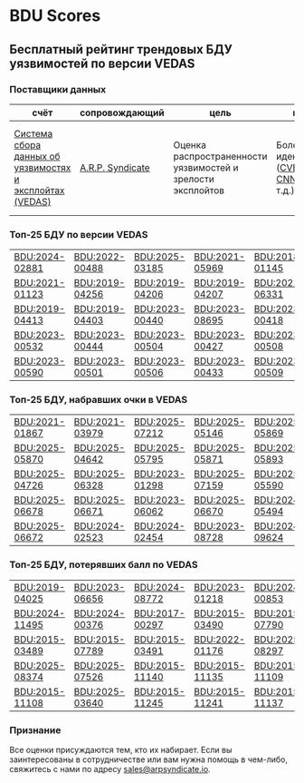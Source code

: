 
# BDU Scores
## Бесплатный рейтинг трендовых БДУ уязвимостей по версии VEDAS

### Поставщики данных
| счёт | cопровождающий | цель | покрытие | определение | частота |
| ----- | ---------- | ------- | -------- | ----------- | --------- |
| [Система сбора данных об уязвимостях и эксплойтах (VEDAS)](https://vedas.arpsyndicate.io) | [A.R.P. Syndicate](https://www.arpsyndicate.io) | Оценка распространенности уязвимостей и зрелости эксплойтов | Более 150 идентификаторов ([CVE](https://github.com/ARPSyndicate/cve-scores), [EUVD](https://github.com/ARPSyndicate/euvd-scores), [CNNVD](https://github.com/ARPSyndicate/cnnvd-scores), [BDU](https://github.com/ARPSyndicate/bdu-scores) и т.д.) | Аналитические данные с открытым исходным кодом (OSINT), полученные от [Exploit Observer](https://www.exploit.observer) | 12-16 часов |



<h3>Топ-25 БДУ по версии VEDAS</h3>

<table>
  <tr>
    <td><a href='https://vedas.arpsyndicate.io/?vuln=BDU:2024-02881'>BDU:2024-02881</a></td>
    <td><a href='https://vedas.arpsyndicate.io/?vuln=BDU:2022-00488'>BDU:2022-00488</a></td>
    <td><a href='https://vedas.arpsyndicate.io/?vuln=BDU:2025-03185'>BDU:2025-03185</a></td>
    <td><a href='https://vedas.arpsyndicate.io/?vuln=BDU:2021-05969'>BDU:2021-05969</a></td>
    <td><a href='https://vedas.arpsyndicate.io/?vuln=BDU:2018-01145'>BDU:2018-01145</a></td>
  </tr>
  <tr>
    <td><a href='https://vedas.arpsyndicate.io/?vuln=BDU:2021-01123'>BDU:2021-01123</a></td>
    <td><a href='https://vedas.arpsyndicate.io/?vuln=BDU:2019-04256'>BDU:2019-04256</a></td>
    <td><a href='https://vedas.arpsyndicate.io/?vuln=BDU:2019-04206'>BDU:2019-04206</a></td>
    <td><a href='https://vedas.arpsyndicate.io/?vuln=BDU:2019-04207'>BDU:2019-04207</a></td>
    <td><a href='https://vedas.arpsyndicate.io/?vuln=BDU:2021-06331'>BDU:2021-06331</a></td>
  </tr>
  <tr>
    <td><a href='https://vedas.arpsyndicate.io/?vuln=BDU:2019-04413'>BDU:2019-04413</a></td>
    <td><a href='https://vedas.arpsyndicate.io/?vuln=BDU:2019-04403'>BDU:2019-04403</a></td>
    <td><a href='https://vedas.arpsyndicate.io/?vuln=BDU:2023-00440'>BDU:2023-00440</a></td>
    <td><a href='https://vedas.arpsyndicate.io/?vuln=BDU:2023-08695'>BDU:2023-08695</a></td>
    <td><a href='https://vedas.arpsyndicate.io/?vuln=BDU:2023-00418'>BDU:2023-00418</a></td>
  </tr>
  <tr>
    <td><a href='https://vedas.arpsyndicate.io/?vuln=BDU:2023-00532'>BDU:2023-00532</a></td>
    <td><a href='https://vedas.arpsyndicate.io/?vuln=BDU:2023-00444'>BDU:2023-00444</a></td>
    <td><a href='https://vedas.arpsyndicate.io/?vuln=BDU:2023-00504'>BDU:2023-00504</a></td>
    <td><a href='https://vedas.arpsyndicate.io/?vuln=BDU:2023-00427'>BDU:2023-00427</a></td>
    <td><a href='https://vedas.arpsyndicate.io/?vuln=BDU:2023-00508'>BDU:2023-00508</a></td>
  </tr>
  <tr>
    <td><a href='https://vedas.arpsyndicate.io/?vuln=BDU:2023-00590'>BDU:2023-00590</a></td>
    <td><a href='https://vedas.arpsyndicate.io/?vuln=BDU:2023-00501'>BDU:2023-00501</a></td>
    <td><a href='https://vedas.arpsyndicate.io/?vuln=BDU:2023-00506'>BDU:2023-00506</a></td>
    <td><a href='https://vedas.arpsyndicate.io/?vuln=BDU:2023-00433'>BDU:2023-00433</a></td>
    <td><a href='https://vedas.arpsyndicate.io/?vuln=BDU:2023-00509'>BDU:2023-00509</a></td>
  </tr>
</table>


<h3>Топ-25 БДУ, набравших очки в VEDAS</h3>

<table>
  <tr>
    <td><a href='https://vedas.arpsyndicate.io/?vuln=BDU:2021-01867'>BDU:2021-01867</a></td>
    <td><a href='https://vedas.arpsyndicate.io/?vuln=BDU:2021-03979'>BDU:2021-03979</a></td>
    <td><a href='https://vedas.arpsyndicate.io/?vuln=BDU:2025-07212'>BDU:2025-07212</a></td>
    <td><a href='https://vedas.arpsyndicate.io/?vuln=BDU:2025-05146'>BDU:2025-05146</a></td>
    <td><a href='https://vedas.arpsyndicate.io/?vuln=BDU:2025-05869'>BDU:2025-05869</a></td>
  </tr>
  <tr>
    <td><a href='https://vedas.arpsyndicate.io/?vuln=BDU:2025-05870'>BDU:2025-05870</a></td>
    <td><a href='https://vedas.arpsyndicate.io/?vuln=BDU:2025-04642'>BDU:2025-04642</a></td>
    <td><a href='https://vedas.arpsyndicate.io/?vuln=BDU:2025-05795'>BDU:2025-05795</a></td>
    <td><a href='https://vedas.arpsyndicate.io/?vuln=BDU:2025-05871'>BDU:2025-05871</a></td>
    <td><a href='https://vedas.arpsyndicate.io/?vuln=BDU:2025-05893'>BDU:2025-05893</a></td>
  </tr>
  <tr>
    <td><a href='https://vedas.arpsyndicate.io/?vuln=BDU:2025-04726'>BDU:2025-04726</a></td>
    <td><a href='https://vedas.arpsyndicate.io/?vuln=BDU:2025-06328'>BDU:2025-06328</a></td>
    <td><a href='https://vedas.arpsyndicate.io/?vuln=BDU:2023-01298'>BDU:2023-01298</a></td>
    <td><a href='https://vedas.arpsyndicate.io/?vuln=BDU:2025-07159'>BDU:2025-07159</a></td>
    <td><a href='https://vedas.arpsyndicate.io/?vuln=BDU:2025-05590'>BDU:2025-05590</a></td>
  </tr>
  <tr>
    <td><a href='https://vedas.arpsyndicate.io/?vuln=BDU:2025-06678'>BDU:2025-06678</a></td>
    <td><a href='https://vedas.arpsyndicate.io/?vuln=BDU:2025-06671'>BDU:2025-06671</a></td>
    <td><a href='https://vedas.arpsyndicate.io/?vuln=BDU:2023-06062'>BDU:2023-06062</a></td>
    <td><a href='https://vedas.arpsyndicate.io/?vuln=BDU:2025-06670'>BDU:2025-06670</a></td>
    <td><a href='https://vedas.arpsyndicate.io/?vuln=BDU:2024-05494'>BDU:2024-05494</a></td>
  </tr>
  <tr>
    <td><a href='https://vedas.arpsyndicate.io/?vuln=BDU:2025-06672'>BDU:2025-06672</a></td>
    <td><a href='https://vedas.arpsyndicate.io/?vuln=BDU:2024-02523'>BDU:2024-02523</a></td>
    <td><a href='https://vedas.arpsyndicate.io/?vuln=BDU:2024-02454'>BDU:2024-02454</a></td>
    <td><a href='https://vedas.arpsyndicate.io/?vuln=BDU:2023-08728'>BDU:2023-08728</a></td>
    <td><a href='https://vedas.arpsyndicate.io/?vuln=BDU:2024-09624'>BDU:2024-09624</a></td>
  </tr>
</table>


<h3>Топ-25 БДУ, потерявших балл по VEDAS</h3>

<table>
  <tr>
    <td><a href='https://vedas.arpsyndicate.io/?vuln=BDU:2019-04025'>BDU:2019-04025</a></td>
    <td><a href='https://vedas.arpsyndicate.io/?vuln=BDU:2023-06656'>BDU:2023-06656</a></td>
    <td><a href='https://vedas.arpsyndicate.io/?vuln=BDU:2024-08772'>BDU:2024-08772</a></td>
    <td><a href='https://vedas.arpsyndicate.io/?vuln=BDU:2023-01218'>BDU:2023-01218</a></td>
    <td><a href='https://vedas.arpsyndicate.io/?vuln=BDU:2024-00853'>BDU:2024-00853</a></td>
  </tr>
  <tr>
    <td><a href='https://vedas.arpsyndicate.io/?vuln=BDU:2024-11495'>BDU:2024-11495</a></td>
    <td><a href='https://vedas.arpsyndicate.io/?vuln=BDU:2024-00376'>BDU:2024-00376</a></td>
    <td><a href='https://vedas.arpsyndicate.io/?vuln=BDU:2017-00297'>BDU:2017-00297</a></td>
    <td><a href='https://vedas.arpsyndicate.io/?vuln=BDU:2015-03490'>BDU:2015-03490</a></td>
    <td><a href='https://vedas.arpsyndicate.io/?vuln=BDU:2015-07790'>BDU:2015-07790</a></td>
  </tr>
  <tr>
    <td><a href='https://vedas.arpsyndicate.io/?vuln=BDU:2015-03489'>BDU:2015-03489</a></td>
    <td><a href='https://vedas.arpsyndicate.io/?vuln=BDU:2015-07789'>BDU:2015-07789</a></td>
    <td><a href='https://vedas.arpsyndicate.io/?vuln=BDU:2015-03491'>BDU:2015-03491</a></td>
    <td><a href='https://vedas.arpsyndicate.io/?vuln=BDU:2022-01176'>BDU:2022-01176</a></td>
    <td><a href='https://vedas.arpsyndicate.io/?vuln=BDU:2025-08297'>BDU:2025-08297</a></td>
  </tr>
  <tr>
    <td><a href='https://vedas.arpsyndicate.io/?vuln=BDU:2025-08374'>BDU:2025-08374</a></td>
    <td><a href='https://vedas.arpsyndicate.io/?vuln=BDU:2025-07526'>BDU:2025-07526</a></td>
    <td><a href='https://vedas.arpsyndicate.io/?vuln=BDU:2015-11140'>BDU:2015-11140</a></td>
    <td><a href='https://vedas.arpsyndicate.io/?vuln=BDU:2015-11135'>BDU:2015-11135</a></td>
    <td><a href='https://vedas.arpsyndicate.io/?vuln=BDU:2015-11109'>BDU:2015-11109</a></td>
  </tr>
  <tr>
    <td><a href='https://vedas.arpsyndicate.io/?vuln=BDU:2015-11108'>BDU:2015-11108</a></td>
    <td><a href='https://vedas.arpsyndicate.io/?vuln=BDU:2025-03640'>BDU:2025-03640</a></td>
    <td><a href='https://vedas.arpsyndicate.io/?vuln=BDU:2015-11245'>BDU:2015-11245</a></td>
    <td><a href='https://vedas.arpsyndicate.io/?vuln=BDU:2015-11241'>BDU:2015-11241</a></td>
    <td><a href='https://vedas.arpsyndicate.io/?vuln=BDU:2015-11137'>BDU:2015-11137</a></td>
  </tr>
</table>


### Признание
Все оценки присуждаются тем, кто их набирает.
Если вы заинтересованы в сотрудничестве или вам нужна помощь в чем-либо, свяжитесь с нами по адресу [sales@arpsyndicate.io](mailto:sales@arpsyndicate.io).

